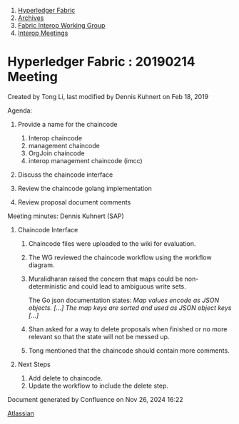 1. [Hyperledger Fabric](index.html)
2. [Archives](Archives_22840389.html)
3. [Fabric Interop Working Group](Fabric-Interop-Working-Group_22839518.html)
4. [Interop Meetings](Interop-Meetings_22840492.html)

# Hyperledger Fabric : 20190214 Meeting

Created by Tong Li, last modified by Dennis Kuhnert on Feb 18, 2019

Agenda:

1. Provide a name for the chaincode
   
   1. Interop chaincode
   2. management chaincode
   3. OrgJoin chaincode
   4. interop management chaincode (imcc)
2. Discuss the chaincode interface
3. Review the chaincode golang implementation
4. Review proposal document comments

Meeting minutes: Dennis Kuhnert (SAP)

1. Chaincode Interface
   
   1. Chaincode files were uploaded to the wiki for evaluation.
   2. The WG reviewed the chaincode workflow using the workflow diagram.
   3. Muralidharan raised the concern that maps could be non-deterministic and could lead to ambiguous write sets.
      
      The Go json documentation states: *Map values encode as JSON objects. \[...] The map keys are sorted and used as JSON object keys \[...]*
   4. Shan asked for a way to delete proposals when finished or no more relevant so that the state will not be messed up.
   5. Tong mentioned that the chaincode should contain more comments.
2. Next Steps
   
   1. Add delete to chaincode.
   2. Update the workflow to include the delete step.

Document generated by Confluence on Nov 26, 2024 16:22

[Atlassian](http://www.atlassian.com/)
